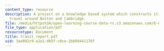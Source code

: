 ```yaml
---
content_type: resource
description: A project on a knowledge based system which constructs itineraries for
  travel around Boston and Cambridge.
file: /media/https%3A/open-learning-course-data-rc.s3.amazonaws.com/6-871-knowledge-based-applications-systems-spring-2005/3ae092c9a2a1db5fc0ce2bb99441176f_trasit_report.pdf
file_type: application/pdf
resourcetype: Document
title: trasit_report.pdf
uid: 3ae092c9-a2a1-db5f-c0ce-2bb99441176f
---
```

